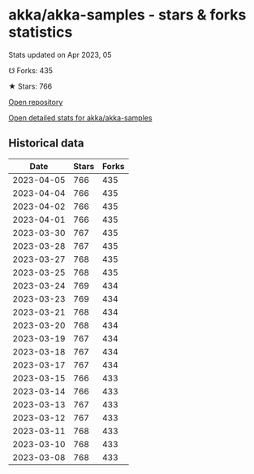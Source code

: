 # akka/akka-samples - stars & forks statistics

Stats updated on Apr 2023, 05

☋ Forks: 435

★ Stars: 766

[Open repository](https://github.com/akka/akka-samples)

[Open detailed stats for akka/akka-samples](https://reviewgithub.com/rep/akka/akka-samples)

## Historical data
| Date | Stars | Forks |
|------|-------|-------|
| 2023-04-05 | 766 | 435 | 
| 2023-04-04 | 766 | 435 | 
| 2023-04-02 | 766 | 435 | 
| 2023-04-01 | 766 | 435 | 
| 2023-03-30 | 767 | 435 | 
| 2023-03-28 | 767 | 435 | 
| 2023-03-27 | 768 | 435 | 
| 2023-03-25 | 768 | 435 | 
| 2023-03-24 | 769 | 434 | 
| 2023-03-23 | 769 | 434 | 
| 2023-03-21 | 768 | 434 | 
| 2023-03-20 | 768 | 434 | 
| 2023-03-19 | 767 | 434 | 
| 2023-03-18 | 767 | 434 | 
| 2023-03-17 | 767 | 434 | 
| 2023-03-15 | 766 | 433 | 
| 2023-03-14 | 766 | 433 | 
| 2023-03-13 | 767 | 433 | 
| 2023-03-12 | 767 | 433 | 
| 2023-03-11 | 768 | 433 | 
| 2023-03-10 | 768 | 433 | 
| 2023-03-08 | 768 | 433 | 


